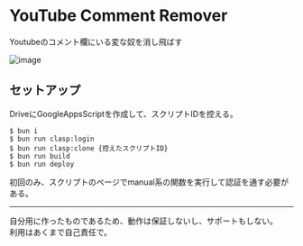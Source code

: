 # YouTube Comment Remover

Youtubeのコメント欄にいる変な奴を消し飛ばす

![image](https://github.com/user-attachments/assets/5d53027b-0e94-4b22-bfc9-6c120eeecaed)

## セットアップ

DriveにGoogleAppsScriptを作成して、スクリプトIDを控える。

```
$ bun i
$ bun run clasp:login
$ bun run clasp:clone {控えたスクリプトID}
$ bun run build
$ bun run deploy
```

初回のみ、スクリプトのページでmanual系の関数を実行して認証を通す必要がある。

---

自分用に作ったものであるため、動作は保証しないし、サポートもしない。  
利用はあくまで自己責任で。
